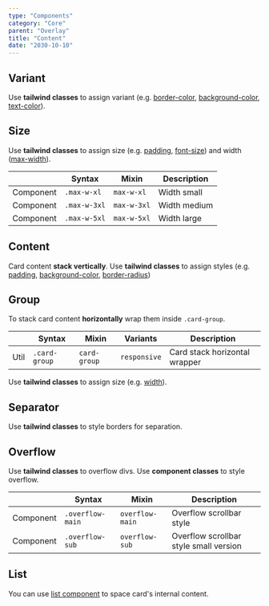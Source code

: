 ```yaml
---
type: "Components"
category: "Core"
parent: "Overlay"
title: "Content"
date: "2030-10-10"
---
```


## Variant

Use **tailwind classes** to assign variant (e.g. [border-color](https://tailwindcss.com/docs/border-color), [background-color](https://tailwindcss.com/docs/background-color), [text-color](https://tailwindcss.com/docs/text-color)).

<demo>
  <demovanilla src="vanilla/components/core/overlay/variant">
  </demovanilla>
</demo>

## Size

Use **tailwind classes** to assign size (e.g. [padding](https://tailwindcss.com/docs/padding), [font-size](https://tailwindcss.com/docs/font-size)) and width ([max-width](https://tailwindcss.com/docs/max-width)).

<div class="table-scroll">

|                      | Syntax                          | Mixin            | Description                   |
| ----------------------- | ----------------------------------------- | -----------------------------| ----------------------------- |
| Component                  | `.max-w-xl`                     | `max-w-xl`                | Width small            |
| Component                  | `.max-w-3xl`                     | `max-w-3xl`                | Width medium            |
| Component                  | `.max-w-5xl`                     | `max-w-5xl`                | Width large            |

</div>

<demo>
  <demovanilla src="vanilla/components/core/overlay/size">
  </demovanilla>
</demo>

## Content

Card content **stack vertically**. Use **tailwind classes** to assign styles (e.g. [padding](https://tailwindcss.com/docs/padding), [background-color](https://tailwindcss.com/docs/background-color), [border-radius](https://tailwindcss.com/docs/border-radius)) 

<demo>
  <demovanilla src="vanilla/components/core/overlay/content">
  </demovanilla>
</demo>

## Group

To stack card content **horizontally** wrap them inside `.card-group`.

<div class="table-scroll">

|                      | Syntax                          | Mixin            | Variants               | Description                   |
| ----------------------- | ----------------------------------------- | -----------------------------| ----------------------------- | ----------------------------- |
| Util                  | `.card-group`       | `card-group`                | `responsive`                | Card stack horizontal wrapper           |

</div>

Use **tailwind classes** to assign size (e.g. [width](https://tailwindcss.com/docs/width)).

<demo>
  <demovanilla src="vanilla/components/core/overlay/group">
  </demovanilla>
</demo>

## Separator

Use **tailwind classes** to style borders for separation.

<demo>
  <demovanilla src="vanilla/components/core/overlay/separator">
  </demovanilla>
</demo>

## Overflow

Use **tailwind classes** to overflow divs. Use **component classes** to style overflow.

<div class="table-scroll">

|               | Syntax                          | Mixin               | Description                   |
| ----------------------- | ----------------------------------------- | ----------------------------- | ----------------------------- |
| Component                  | `.overflow-main`                     | `overflow-main`                | Overflow scrollbar style            |
| Component                  | `.overflow-sub`                     | `overflow-sub`                | Overflow scrollbar style small version            |

</div>

<demo>
  <demovanilla src="vanilla/components/core/overlay/overflow-y">
  </demovanilla>
</demo>

## List

You can use [list component](/components/core/list) to space card's internal content.

<demo>
  <demovanilla src="vanilla/components/core/overlay/list">
  </demovanilla>
</demo>
